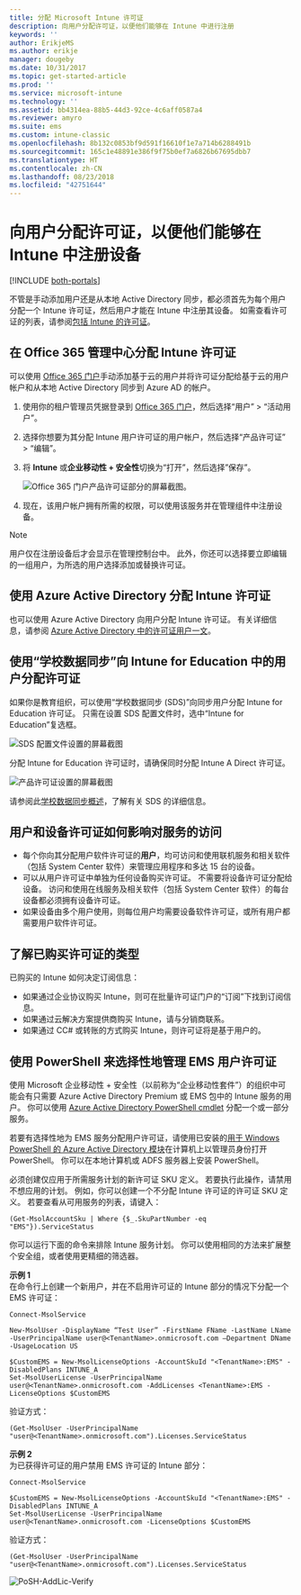 ```yaml
---
title: 分配 Microsoft Intune 许可证
description: 向用户分配许可证，以便他们能够在 Intune 中进行注册
keywords: ''
author: ErikjeMS
ms.author: erikje
manager: dougeby
ms.date: 10/31/2017
ms.topic: get-started-article
ms.prod: ''
ms.service: microsoft-intune
ms.technology: ''
ms.assetid: bb4314ea-88b5-44d3-92ce-4c6aff0587a4
ms.reviewer: amyro
ms.suite: ems
ms.custom: intune-classic
ms.openlocfilehash: 8b132c0853bf9d591f16610f1e7a714b6288491b
ms.sourcegitcommit: 165c1e48891e386f9f75b0ef7a6826b67695dbb7
ms.translationtype: HT
ms.contentlocale: zh-CN
ms.lasthandoff: 08/23/2018
ms.locfileid: "42751644"
---
```

# <a name="assign-licenses-to-users-so-they-can-enroll-devices-in-intune"></a>向用户分配许可证，以便他们能够在 Intune 中注册设备

[!INCLUDE [both-portals](./includes/note-for-both-portals.md)]

不管是手动添加用户还是从本地 Active Directory 同步，都必须首先为每个用户分配一个 Intune 许可证，然后用户才能在 Intune 中注册其设备。 如需查看许可证的列表，请参阅[包括 Intune 的许可证](licenses.md)。

## <a name="assign-an-intune-license-in-the-office-365-admin-center"></a>在 Office 365 管理中心分配 Intune 许可证

可以使用 [Office 365 门户](http://go.microsoft.com/fwlink/p/?LinkId=698854)手动添加基于云的用户并将许可证分配给基于云的用户帐户和从本地 Active Directory 同步到 Azure AD 的帐户。

1. 使用你的租户管理员凭据登录到 [Office 365 门户](http://go.microsoft.com/fwlink/p/?LinkId=698854)，然后选择“用户” > “活动用户”。

2. 选择你想要为其分配 Intune 用户许可证的用户帐户，然后选择“产品许可证” > “编辑”。

3. 将 **Intune** 或**企业移动性 + 安全性**切换为“打开”，然后选择”保存”。

   ![Office 365 门户产品许可证部分的屏幕截图。](./media/office-assign-license.png)

4. 现在，该用户帐户拥有所需的权限，可以使用该服务并在管理组件中注册设备。

> [!NOTE]
> 用户仅在注册设备后才会显示在管理控制台中。 此外，你还可以选择要立即编辑的一组用户，为所选的用户选择添加或替换许可证。

## <a name="assign-an-intune-license-by-using-azure-active-directory"></a>使用 Azure Active Directory 分配 Intune 许可证

也可以使用 Azure Active Directory 向用户分配 Intune 许可证。 有关详细信息，请参阅 [Azure Active Directory 中的许可证用户一文](https://docs.microsoft.com/azure/active-directory/active-directory-licensing-group-assignment-azure-portal)。 

## <a name="use-school-data-sync-to-assign-licenses-to-users-in-intune-for-education"></a>使用“学校数据同步”向 Intune for Education 中的用户分配许可证
如果你是教育组织，可以使用“学校数据同步 (SDS)”向同步用户分配 Intune for Education 许可证。 只需在设置 SDS 配置文件时，选中“Intune for Education”复选框。  

![SDS 配置文件设置的屏幕截图](./media/i4e-sds-profile-setup-setting.png)

分配 Intune for Education 许可证时，请确保同时分配 Intune A Direct 许可证。

![产品许可证设置的屏幕截图](./media/i4e-set-licenses.png)

请参阅此[学校数据同步概述](https://support.office.com/article/Overview-of-School-Data-Sync-and-Classroom-f3d1147b-4ade-4905-8518-508e729f2e91)，了解有关 SDS 的详细信息。

## <a name="how-user-and-device-licenses-affect-access-to-services"></a>用户和设备许可证如何影响对服务的访问
* 每个你向其分配用户软件许可证的**用户**，均可访问和使用联机服务和相关软件（包括 System Center 软件）来管理应用程序和多达 15 台的设备。
* 可以从用户许可证中单独为任何设备购买许可证。 不需要将设备许可证分配给设备。 访问和使用在线服务及相关软件（包括 System Center 软件）的每台设备都必须拥有设备许可证。
* 如果设备由多个用户使用，则每位用户均需要设备软件许可证，或所有用户都需要用户软件许可证。

## <a name="understanding-the-type-of-licenses-you-have-purchased"></a>了解已购买许可证的类型

已购买的 Intune 如何决定订阅信息：

- 如果通过企业协议购买 Intune，则可在批量许可证门户的“订阅”下找到订阅信息。
- 如果通过云解决方案提供商购买 Intune，请与分销商联系。
- 如果通过 CC# 或转账的方式购买 Intune，则许可证将是基于用户的。




## <a name="use-powershell-to-selectively-manage-ems-user-licenses"></a>使用 PowerShell 来选择性地管理 EMS 用户许可证
使用 Microsoft 企业移动性 + 安全性（以前称为“企业移动性套件”）的组织中可能会有只需要 Azure Active Directory Premium 或 EMS 包中的 Intune 服务的用户。 你可以使用 [Azure Active Directory PowerShell cmdlet](https://msdn.microsoft.com/library/jj151815.aspx) 分配一个或一部分服务。

若要有选择性地为 EMS 服务分配用户许可证，请使用已安装的[用于 Windows PowerShell 的 Azure Active Directory 模块](https://msdn.microsoft.com/library/jj151815.aspx#bkmk_installmodule)在计算机上以管理员身份打开 PowerShell。 你可以在本地计算机或 ADFS 服务器上安装 PowerShell。

必须创建仅应用于所需服务计划的新许可证 SKU 定义。 若要执行此操作，请禁用不想应用的计划。 例如，你可以创建一个不分配 Intune 许可证的许可证 SKU 定义。 若要查看从可用服务的列表，请键入：

    (Get-MsolAccountSku | Where {$_.SkuPartNumber -eq "EMS"}).ServiceStatus

你可以运行下面的命令来排除 Intune 服务计划。 你可以使用相同的方法来扩展整个安全组，或者使用更精细的筛选器。

**示例 1**<br>
在命令行上创建一个新用户，并在不启用许可证的 Intune 部分的情况下分配一个 EMS 许可证：

    Connect-MsolService

    New-MsolUser -DisplayName “Test User” -FirstName FName -LastName LName -UserPrincipalName user@<TenantName>.onmicrosoft.com –Department DName -UsageLocation US

    $CustomEMS = New-MsolLicenseOptions -AccountSkuId "<TenantName>:EMS" -DisabledPlans INTUNE_A
    Set-MsolUserLicense -UserPrincipalName user@<TenantName>.onmicrosoft.com -AddLicenses <TenantName>:EMS -LicenseOptions $CustomEMS


验证方式：

    (Get-MsolUser -UserPrincipalName "user@<TenantName>.onmicrosoft.com").Licenses.ServiceStatus

**示例 2**<br>
为已获得许可证的用户禁用 EMS 许可证的 Intune 部分：

    Connect-MsolService

    $CustomEMS = New-MsolLicenseOptions -AccountSkuId "<TenantName>:EMS" -DisabledPlans INTUNE_A
    Set-MsolUserLicense -UserPrincipalName user@<TenantName>.onmicrosoft.com -LicenseOptions $CustomEMS

验证方式：

    (Get-MsolUser -UserPrincipalName "user@<TenantName>.onmicrosoft.com").Licenses.ServiceStatus

![PoSH-AddLic-Verify](./media/posh-addlic-verify.png)
